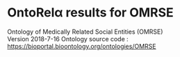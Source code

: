 # OntoRelα results for OMRSE
Ontology of Medically Related Social Entities (OMRSE)  
Version 2018-7-16
Ontology source code : https://bioportal.bioontology.org/ontologies/OMRSE

